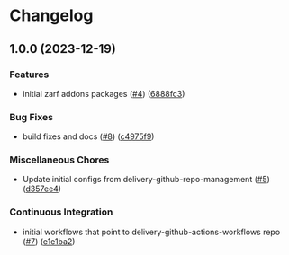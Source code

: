 # Changelog

## 1.0.0 (2023-12-19)


### Features

* initial zarf addons packages ([#4](https://github.com/defenseunicorns/narwhal-delivery-zarf-package-eks-addons/issues/4)) ([6888fc3](https://github.com/defenseunicorns/narwhal-delivery-zarf-package-eks-addons/commit/6888fc395b85ec183d20c80d8c3f6c21fb76e33b))


### Bug Fixes

* build fixes and docs ([#8](https://github.com/defenseunicorns/narwhal-delivery-zarf-package-eks-addons/issues/8)) ([c4975f9](https://github.com/defenseunicorns/narwhal-delivery-zarf-package-eks-addons/commit/c4975f9e7b9dfd6fb9bb7cb097f27f5b513d81a8))


### Miscellaneous Chores

* Update initial configs from delivery-github-repo-management ([#5](https://github.com/defenseunicorns/narwhal-delivery-zarf-package-eks-addons/issues/5)) ([d357ee4](https://github.com/defenseunicorns/narwhal-delivery-zarf-package-eks-addons/commit/d357ee40fa4c147cc19376cac545cf0c265d31e1))


### Continuous Integration

* initial workflows that point to delivery-github-actions-workflows repo ([#7](https://github.com/defenseunicorns/narwhal-delivery-zarf-package-eks-addons/issues/7)) ([e1e1ba2](https://github.com/defenseunicorns/narwhal-delivery-zarf-package-eks-addons/commit/e1e1ba207458bc10422742be7c6d6fad8f7d1091))
